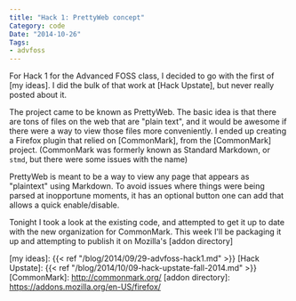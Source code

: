 ```yaml
---
title: "Hack 1: PrettyWeb concept"
Category: code
Date: "2014-10-26"
Tags:
- advfoss
---
```


For Hack 1 for the Advanced FOSS class, I decided to go with the first of [my ideas]. I did the bulk of that work at [Hack Upstate], but never really posted about it.

The project came to be known as PrettyWeb. The basic idea is that there are tons of files on the web that are "plain text", and it would be awesome if there were a way to view those files more conveniently. I ended up creating a Firefox plugin that relied on [CommonMark], from the [CommonMark] project. (CommonMark was formerly known as Standard Markdown, or `stmd`, but there were some issues with the name)

PrettyWeb is meant to be a way to view any page that appears as "plaintext" using Markdown. To avoid issues where things were being parsed at inopportune moments, it has an optional button one can add that allows a quick enable/disable.

Tonight I took a look at the existing code, and attempted to get it up to date with the new organization for CommonMark. This week I'll be packaging it up and attempting to publish it on Mozilla's [addon directory]

[my ideas]: {{< ref "/blog/2014/09/29-advfoss-hack1.md" >}}
[Hack Upstate]: {{< ref "/blog/2014/10/09-hack-upstate-fall-2014.md" >}}
[CommonMark]: http://commonmark.org/
[addon directory]: https://addons.mozilla.org/en-US/firefox/
